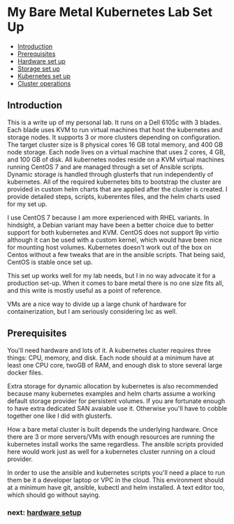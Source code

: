 # My Bare Metal Kubernetes Lab Set Up

* [Introduction](https://github.com/jfelten/README.md#introduction)
* [Prerequisites](https://github.com/jfelten/README.md#prereq)
* [Hardware set up](https://github.com/jfelten/hardware.md)
* [Storage set up](https://github.com/jfelten/storage.md)
* [Kubernetes set up](https://github.com/jfelten/kubernetes.md)
* [Cluster operations](https://github.com/jfelten/clusterops.md)

## <a name="introduction"></a>Introduction

This is a write up of my personal lab. It runs on a Dell 6105c with 3 blades. Each blade uses KVM to run virtual machines that host the kubernetes and storage nodes. It supports 3 or more clusters depending on configuration. The target cluster size is 8 physical cores 16 GB total memory, and 400 GB node storage.  Each node lives on a virtual machine that uses 2 cores, 4 GB, and 100 GB of disk. All kubernetes nodes reside on a KVM virtual machines running CentOS 7 and are managed through a set of Ansible scripts. Dynamic storage is handled through glusterfs that run independently of kubernetes. All of the required kubernetes bits to bootstrap the cluster are provided in custom helm charts that are applied after the cluster is created. I provide detailed steps, scripts, kuberentes files, and the helm charts used for my set up.

I use CentOS 7 because I am more experienced with RHEL variants. In hindsight, a Debian variant may have been a better choice due to better support for both kubernetes and KVM. CentOS does not support 9p virtio although it can be used with a custom kernel, which would have been nice for mounting host volumes. Kubernetes doesn't work out of the box on Centos without a few tweaks that are in the ansible scripts.  That being said, CentOS is stable once set up.

This set up works well for my lab needs, but I in no way advocate it for a production set-up. When it comes to bare metal there is no one size fits all, and this write is mostly useful as a point of reference. 

VMs are a nice way to divide up a large chunk of hardware for containerization, but I am seriously considering lxc as well.

## <a name="prereq"></a>Prerequisites

You'll need hardware and lots of it.  A kubernetes cluster requires three things: CPU, memory, and disk.  Each node should at a minimum have at least one CPU core,  twoGB of RAM, and enough disk to store several large docker files.  

Extra storage for dynamic allocation by kubernetes is also recommended because many kubernetes examples and helm charts assume a working default storage provider for persistent volumes.  If you are fortunate enough to have extra dedicated SAN avaiable use it.  Otherwise you'll have to cobble together one like I did with glusterfs.

How a bare metal cluster is built depends the underlying hardware.  Once there are 3 or more servers/VMs with enough resources are running the kubernetes install works the same regardless.  The ansible scripts provided here would work just as well for a kubernetes cluster running on a cloud provider.

In order to use the ansible and kubernetes scripts you'll need a place to run them be it a developer laptop or VPC in the cloud.  This environment should at a minimum have git, ansible, kubectl and helm installed.  A text editor too, which should go without saying.

### next: [hardware setup](https://github.com/jfelten/hardware.md)
